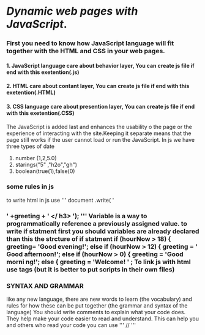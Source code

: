 # *Dynamic web pages with JavaScript*.
### First  you need to know how JavaScript language will fit together with the HTML and CSS in your web pages.
#### 1. JavaScript language care about behavior layer, You can create js file if end with this exetention(.js)
#### 2. HTML care about contant layer, You can create js file if end with this exetention(.HTML)
#### 3. CSS language care about presention layer, You can create js file if end with this exetention(.CSS)
The JavaScript is added last and enhances the usability o the page or the experience of interacting with the site.Keeping it separate means that the page still works if the user cannot load or run the JavaScript.
In js we have three types of date 
1. number (1,2,5.0)
2. starings("5" ,"h2o","gh")
3. boolean(true(1),false(0)
### some rules in js
to write html in js use ''' document .write( ' <h3>' +greeting + ' </ h3> '); '''
Variable is a way to programmatically reference a previously assigned value.
to write if statment first you should variables are already declared than this the strcture of if statment
if (hourNow > 18) {
greeting= 'Good evening!';
else if (hourNow > 12) {
greeting = ' Good afternoon!';
else if (hourNow > 0) {
greeting = 'Good morni ng!';
else {
greeting = 'Welcome! ' ;
To link js with html use <script> element,You may see JavaScript in the HTML between opening <script> and closing </script> tags (but it is better to put scripts in their own files)
### SYNTAX AND GRAMMAR
like any new language, there are new words to learn (the vocabulary) and rules for how these can be put together (the grammar and syntax of the language)
You should write comments to explain what your code does. They help make your code easier to read and understand. This can help you and others who read your code you can use ''' // '''






